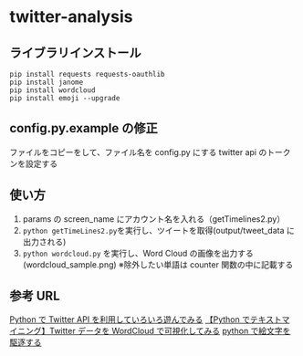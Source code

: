 # twitter-analysis

## ライブラリインストール

```
pip install requests requests-oauthlib
pip install janome
pip install wordcloud
pip install emoji --upgrade
```

## config.py.example の修正

ファイルをコピーをして、ファイル名を config.py にする
twitter api のトークンを設定する

## 使い方

1. params の screen_name にアカウント名を入れる（getTimelines2.py）
2. `python getTimeLines2.py`を実行し、ツイートを取得(output/tweet_data に出力される)
3. `python wordcloud.py` を実行し、Word Cloud の画像を出力する(wordcloud_sample.png)
   ※除外したい単語は counter 関数の中に記載する

## 参考 URL

[Python で Twitter API を利用していろいろ遊んでみる](https://qiita.com/bakira/items/00743d10ec42993f85eb)
[【Python でテキストマイニング】Twitter データを WordCloud で可視化してみる](http://www.randpy.tokyo/entry/python_wordcloud)
[python で絵文字を駆逐する](https://qiita.com/yoshimo123/items/85331d881aed9ad41020)
